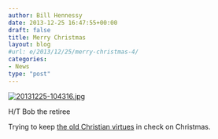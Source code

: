 ```yaml
---
author: Bill Hennessy
date: 2013-12-25 16:47:55+00:00
draft: false
title: Merry Christmas
layout: blog
#url: e/2013/12/25/merry-christmas-4/
categories:
- News
type: "post"
---
```


  
  
[![20131225-104316.jpg](https://hennessysview.com/wp-content/uploads/2013/12/20131225-104316.jpg)
](https://hennessysview.com/wp-content/uploads/2013/12/20131225-104316.jpg)

H/T Bob the retiree

Trying to keep [the old Christian virtues](https://hennessysview.com/2013/12/25/this-is-all-i-know-to-be-true/) in check on Christmas.
